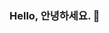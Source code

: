 ### Hello, 안녕하세요. 👋

<!--
**FurkanBeyazit/FurkanBeyazit** is a ✨ _special_ ✨ repository because its `README.md` (this file) appears on your GitHub profile.

Here are some ideas to get you started:

- 🔭 I’m currently working on Data Analysis ...
- 🌱 I’m currently learning R,Python...
- 🤔 I’m looking for help with Deep Learning, TensorFlow...
- 📫 How to reach me: [Linkedin](https://www.linkedin.com/in/furkanbyagiz/)
-->
